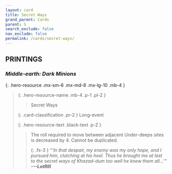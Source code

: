 ```yaml
---
layout: card
title: Secret Ways
grand_parent: Cards
parent: S
search_exclude: false
nav_exclude: false
permalink: /cards/secret-ways/
---
```


## PRINTINGS


### _Middle-earth: Dark Minions_

{: .hero-resource .mx-sm-6 .mx-md-8 .mx-lg-10 .mb-4 }
> {: .hero-resource-name .mb-4 .p-1 .pl-2 }
> > <div class="card-mp"></div>
> > <div class="card-name">Secret Ways</div>
>
> {: .card-classification .pr-2 }
> Long-event
>
> {: .hero-resource-text .black-text .p-2 }
> > The roll required to move between adjacent Under-deeps sites is decreased by 4. Cannot be duplicated.   
> > 
> > {: .fs-3 } 
> > _“‘In that despair, my enemy was my only hope, and I pursued him, clutching at his heel. Thus he brought me at last to the secret ways of Khazad-dum too well he knew them all...’”_ ***---&#65279;LotRIII*** 
> 
